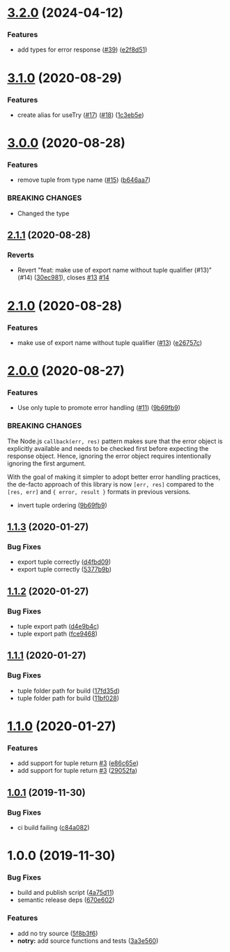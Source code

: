 # [3.2.0](https://github.com/coly010/notry/compare/v3.1.0...v3.2.0) (2024-04-12)


### Features

* add types for error response ([#39](https://github.com/coly010/notry/issues/39)) ([e2f8d51](https://github.com/coly010/notry/commit/e2f8d51c23484144b61d33e640460d2af94bc41c))

# [3.1.0](https://github.com/coly010/notry/compare/v3.0.0...v3.1.0) (2020-08-29)


### Features

* create alias for useTry ([#17](https://github.com/coly010/notry/issues/17)) ([#18](https://github.com/coly010/notry/issues/18)) ([1c3eb5e](https://github.com/coly010/notry/commit/1c3eb5eba9f966a601330baa74add28f0b255878))

# [3.0.0](https://github.com/coly010/notry/compare/v2.1.1...v3.0.0) (2020-08-28)


### Features

* remove tuple from type name ([#15](https://github.com/coly010/notry/issues/15)) ([b646aa7](https://github.com/coly010/notry/commit/b646aa77d4f62fcf464c45b18a5e3136256a08bd))


### BREAKING CHANGES

* Changed the type

## [2.1.1](https://github.com/coly010/notry/compare/v2.1.0...v2.1.1) (2020-08-28)


### Reverts

* Revert "feat: make use of export name without tuple qualifier (#13)" (#14) ([30ec981](https://github.com/coly010/notry/commit/30ec9811c0e6ef2d10b105bbfb8e0c28e1e4200a)), closes [#13](https://github.com/coly010/notry/issues/13) [#14](https://github.com/coly010/notry/issues/14)

# [2.1.0](https://github.com/coly010/notry/compare/v2.0.0...v2.1.0) (2020-08-28)


### Features

* make use of export name without tuple qualifier ([#13](https://github.com/coly010/notry/issues/13)) ([e26757c](https://github.com/coly010/notry/commit/e26757cb08063d6ffb6a23f5b1ed45e0b515b485))

# [2.0.0](https://github.com/coly010/notry/compare/v1.1.3...v2.0.0) (2020-08-27)


### Features

* Use only tuple to promote error handling ([#11](https://github.com/coly010/notry/issues/11)) ([9b69fb9](https://github.com/coly010/notry/commit/9b69fb9965f6d00afe80c8c849e4c75a95d9844b))


### BREAKING CHANGES

The Node.js `callback(err, res)` pattern makes sure that the error object is explicitly available and needs to be checked first before expecting the response object. Hence, ignoring the error object requires intentionally ignoring the first argument.

With the goal of making it simpler to adopt better error handling practices, the de-facto approach of this library is now `[err, res]` compared to the `[res, err]` and `{ error, result }` formats in previous versions.

- invert tuple ordering ([9b69fb9](https://github.com/coly010/notry/commit/9b69fb9965f6d00afe80c8c849e4c75a95d9844b))

## [1.1.3](https://github.com/coly010/notry/compare/v1.1.2...v1.1.3) (2020-01-27)

### Bug Fixes

- export tuple correctly ([d4fbd09](https://github.com/coly010/notry/commit/d4fbd09238b49b2c80c396bee8ec3e1b27ab43f8))
- export tuple correctly ([5377b9b](https://github.com/coly010/notry/commit/5377b9b721922892ff590712097bee92efae7a2b))

## [1.1.2](https://github.com/coly010/notry/compare/v1.1.1...v1.1.2) (2020-01-27)

### Bug Fixes

- tuple export path ([d4e9b4c](https://github.com/coly010/notry/commit/d4e9b4c26605243b5d9de14a5d4c25ce4b713905))
- tuple export path ([fce9468](https://github.com/coly010/notry/commit/fce9468d0be42c7027440c239d92f5d8a269414a))

## [1.1.1](https://github.com/coly010/notry/compare/v1.1.0...v1.1.1) (2020-01-27)

### Bug Fixes

- tuple folder path for build ([17fd35d](https://github.com/coly010/notry/commit/17fd35d79f12cbfee16c51b44c9fa2c018c6fe00))
- tuple folder path for build ([11bf028](https://github.com/coly010/notry/commit/11bf028e25dca779291266a7a05e4ec47c4c98e8))

# [1.1.0](https://github.com/coly010/notry/compare/v1.0.1...v1.1.0) (2020-01-27)

### Features

- add support for tuple return [#3](https://github.com/coly010/notry/issues/3) ([e86c65e](https://github.com/coly010/notry/commit/e86c65e8c7e18d053ea07666f22a72ac50ee6efa))
- add support for tuple return [#3](https://github.com/coly010/notry/issues/3) ([29052fa](https://github.com/coly010/notry/commit/29052fa7c6419d6d8fcefd9a5a41108336687b7b))

## [1.0.1](https://github.com/coly010/notry/compare/v1.0.0...v1.0.1) (2019-11-30)

### Bug Fixes

- ci build failing ([c84a082](https://github.com/coly010/notry/commit/c84a0825b8ce94fae3223f9bf86a6fb04c859e0b))

# 1.0.0 (2019-11-30)

### Bug Fixes

- build and publish script ([4a75d11](https://github.com/coly010/notry/commit/4a75d111273f5902d45c8b8d04a078d398fe6bc5))
- semantic release deps ([670e602](https://github.com/coly010/notry/commit/670e602aa8c5c6083a189d245bd46aba0f1a7fdd))

### Features

- add no try source ([5f8b3f6](https://github.com/coly010/notry/commit/5f8b3f6390e9dd852a5f097eadc340282098e4aa))
- **notry:** add source functions and tests ([3a3e560](https://github.com/coly010/notry/commit/3a3e560e3927df139a5dc5a81e7525c5ed61d1b8))
